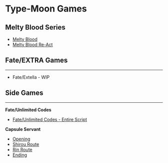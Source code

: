 # Type-Moon Games  
  
## Melty Blood Series  
  
* [Melty Blood](Games/melty-blood.md)  
* [Melty Blood Re-Act](Games/melty-blood-re-act.md)
  
## Fate/EXTRA Games  
  
---  
  
* Fate/Extella - WIP  
  
## Side Games  
  
---  
  
**Fate/Unlimited Codes**  
  
* [Fate/Unlimited Codes - Entire Script](Games/Fate-Unlimited_Codes.md)  
  
**Capsule Servant**  
  
* [Opening](Games/CapsuleServant/opening.md)  
* [Shirou Route](Games/CapsuleServant/shirou-route.md)  
* [Rin Route](Games/CapsuleServant/rin-route.md)  
* [Ending](Games/CapsuleServant/ending.md)  